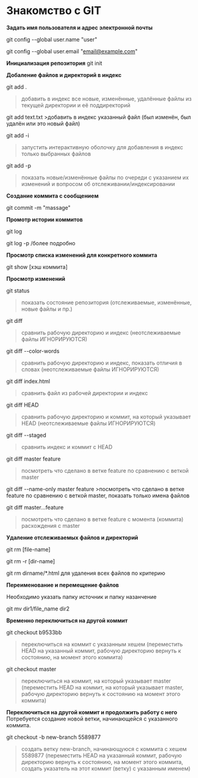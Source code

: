 # Знакомство с GIT

**Задать имя пользователя и адрес электронной почты**

git config --global user.name "user"

git config --global user.email "email@example.com"

**Инициализация репозитория**
git init

**Добаление файлов и директорий в индекс**

git add .        
>добавить в индекс все новые, изменённые, удалённые файлы из текущей директории и её поддиректорий

git add text.txt >добавить в индекс указанный файл (был изменён, был удалён или это новый файл)

git add -i       
>запустить интерактивную оболочку для добавления в индекс только выбранных файлов

git add -p       
>показать новые/изменённые файлы по очереди с указанием их изменений и вопросом об отслеживании/индексировании

**Создание коммита с сообщением**

git commit -m "massage"

**Промотр истории коммитов**

git log 

git log -p /более подробно

**Просмотр списка изменений для конкретного коммита**

git show [хэш коммита]

**Просмотр изменений**

git status 
>показать состояние репозитория (отслеживаемые, изменённые, новые файлы и пр.)

git diff                
>сравнить рабочую директорию и индекс (неотслеживаемые файлы ИГНОРИРУЮТСЯ)

git diff --color-words  
>сравнить рабочую директорию и индекс, показать отличия в словах (неотслеживаемые файлы ИГНОРИРУЮТСЯ)

git diff index.html     
>сравнить файл из рабочей директории и индекс

git diff HEAD           
>сравнить рабочую директорию и коммит, на который указывает HEAD (неотслеживаемые файлы ИГНОРИРУЮТСЯ)

git diff --staged       
>сравнить индекс и коммит с HEAD

git diff master feature 
>посмотреть что сделано в ветке feature по сравнению с веткой master

git diff --name-only master feature >посмотреть что сделано в ветке feature по сравнению с веткой master, показать только имена файлов

git diff master...feature 
>посмотреть что сделано в ветке feature с момента (коммита) расхождения с master

**Удаление отслеживаемых файлов и директорий**

git rm [file-name]

git rm -r [dir-name]

git rm dirname/*.html для удаления всех файлов по критерию

**Переименование и перемещение файлов**

Необходимо указать папку источник и папку назанчение

git mv dir1/file_name dir2

**Временно переключиться на другой коммит**

git checkout b9533bb 
>переключиться на коммит с указанным хешем (переместить HEAD на указанный коммит, рабочую директорию вернуть к состоянию, на момент этого коммита)

git checkout master  
>переключиться на коммит, на который указывает master (переместить HEAD на коммит, на который указывает master, рабочую директорию вернуть к состоянию на момент этого коммита)

**Переключиться на другой коммит и продолжить работу с него**
Потребуется создание новой ветки, начинающейся с указанного коммита.

git checkout -b new-branch 5589877

>создать ветку new-branch, начинающуюся с коммита c хешем 5589877 (переместить HEAD на указанный коммит, рабочую директорию вернуть к состоянию, на момент этого коммита, создать указатель на этот коммит (ветку) с указанным именем)


